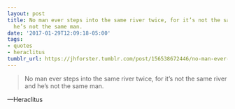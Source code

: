 ```yaml
---
layout: post
title: No man ever steps into the same river twice, for it’s not the same river and
  he’s not the same man.
date: '2017-01-29T12:09:18-05:00'
tags:
- quotes
- heraclitus
tumblr_url: https://jhforster.tumblr.com/post/156538672446/no-man-ever-steps-into-the-same-river-twice-for
---
```

> No man ever steps into the same river twice, for it’s not the same river and he’s not the same man.

—Heraclitus
